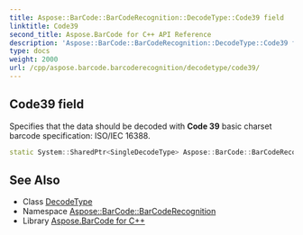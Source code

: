 ```yaml
---
title: Aspose::BarCode::BarCodeRecognition::DecodeType::Code39 field
linktitle: Code39
second_title: Aspose.BarCode for C++ API Reference
description: 'Aspose::BarCode::BarCodeRecognition::DecodeType::Code39 field. Specifies that the data should be decoded with Code 39 basic charset barcode specification: ISO/IEC 16388 in C++.'
type: docs
weight: 2000
url: /cpp/aspose.barcode.barcoderecognition/decodetype/code39/
---
```

## Code39 field


Specifies that the data should be decoded with **Code 39** basic charset barcode specification: ISO/IEC 16388.

```cpp
static System::SharedPtr<SingleDecodeType> Aspose::BarCode::BarCodeRecognition::DecodeType::Code39
```




## See Also

* Class [DecodeType](../)
* Namespace [Aspose::BarCode::BarCodeRecognition](../../)
* Library [Aspose.BarCode for C++](../../../)
